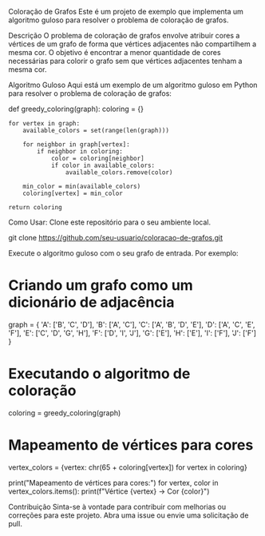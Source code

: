 Coloração de Grafos
Este é um projeto de exemplo que implementa um algoritmo guloso para resolver o problema de coloração de grafos.

Descrição
O problema de coloração de grafos envolve atribuir cores a vértices de um grafo de forma que vértices adjacentes não compartilhem a mesma cor. O objetivo é encontrar a menor quantidade de cores necessárias para colorir o grafo sem que vértices adjacentes tenham a mesma cor.

Algoritmo Guloso
Aqui está um exemplo de um algoritmo guloso em Python para resolver o problema de coloração de grafos:

def greedy_coloring(graph):
    coloring = {}
    
    for vertex in graph:
        available_colors = set(range(len(graph)))
        
        for neighbor in graph[vertex]:
            if neighbor in coloring:
                color = coloring[neighbor]
                if color in available_colors:
                    available_colors.remove(color)
        
        min_color = min(available_colors)
        coloring[vertex] = min_color
    
    return coloring
    
Como Usar:
Clone este repositório para o seu ambiente local.

git clone https://github.com/seu-usuario/coloracao-de-grafos.git

Execute o algoritmo guloso com o seu grafo de entrada. Por exemplo:

# Criando um grafo como um dicionário de adjacência
graph = {
    'A': ['B', 'C', 'D'],
    'B': ['A', 'C'],
    'C': ['A', 'B', 'D', 'E'],
    'D': ['A', 'C', 'E', 'F'],
    'E': ['C', 'D', 'G', 'H'],
    'F': ['D', 'I', 'J'],
    'G': ['E'],
    'H': ['E'],
    'I': ['F'],
    'J': ['F']
}

# Executando o algoritmo de coloração
coloring = greedy_coloring(graph)

# Mapeamento de vértices para cores
vertex_colors = {vertex: chr(65 + coloring[vertex]) for vertex in coloring}

print("Mapeamento de vértices para cores:")
for vertex, color in vertex_colors.items():
    print(f"Vértice {vertex} -> Cor {color}")

Contribuição
Sinta-se à vontade para contribuir com melhorias ou correções para este projeto. Abra uma issue ou envie uma solicitação de pull.    

    
